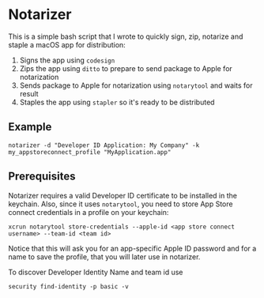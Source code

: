 # Notarizer

This is a simple bash script that I wrote to quickly sign, zip, notarize and staple a macOS app for distribution:

1. Signs the app using `codesign`
2. Zips the app using `ditto` to prepare to send package to Apple for notarization
3. Sends package to Apple for notarization using `notarytool` and waits for result
4. Staples the app using `stapler` so it's ready to be distributed

## Example

```
notarizer -d "Developer ID Application: My Company" -k my_appstoreconnect_profile "MyApplication.app"
```

## Prerequisites

Notarizer requires a valid Developer ID certificate to be installed in the keychain. Also, since it uses `notarytool`, you need to store App Store connect credentials in a profile on your keychain:

```
xcrun notarytool store-credentials --apple-id <app store connect username> --team-id <team id>
```

Notice that this will ask you for an app-specific Apple ID password and for a name to save the profile, that you will later use in notarizer.

To discover Developer Identity Name and team id use

```
security find-identity -p basic -v
```